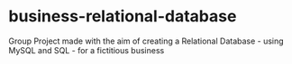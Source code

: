 # business-relational-database
Group Project made with the aim of creating a Relational Database - using MySQL and SQL - for a fictitious business
